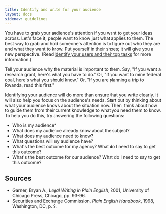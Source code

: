 ```yaml
---
title: Identify and write for your audience
layout: docs
sidenav: guidelines
---
```


You have to grab your audience's attention if you want to get your ideas across. Let's face it, people want to know just what applies to them. The best way to grab and hold someone's attention is to figure out who they are and what they want to know. Put yourself in their shoes; it will give you a new perspective. (Read [Identify your users and their top tasks](IDtasks.cfm) for more information.)

Tell your audience why the material is important to them. Say, "If you want a research grant, here's what you have to do." Or, "If you want to mine federal coal, here's what you should know." Or, "If you are planning a trip to Rwanda, read this first."

Identifying your audience will do more than ensure that you write clearly. It will also help you focus on the audience's needs. Start out by thinking about what your audience knows about the situation now. Then, think about how to guide them from their current knowledge to what you need them to know. To help you do this, try answering the following questions:

- Who is my audience?
- What does my audience already know about the subject?
- What does my audience need to know?
- What questions will my audience have?
- What's the best outcome for my agency? What do I need to say to get this outcome?
- What's the best outcome for our audience? What do I need to say to get this outcome?

## Sources

- Garner, Bryan A., _Legal Writing in Plain English_, 2001, University of Chicago Press, Chicago, pp. 93-96.
- Securities and Exchange Commission, _Plain English Handbook_, 1998, Washington, DC, p. 9.
